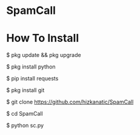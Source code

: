 # SpamCall
# How To Install

$ pkg update && pkg upgrade

$ pkg install python

$ pip install requests

$ pkg install git

$ git clone https://github.com/hizkanatic/SpamCall

$ cd SpamCall

$ python sc.py
